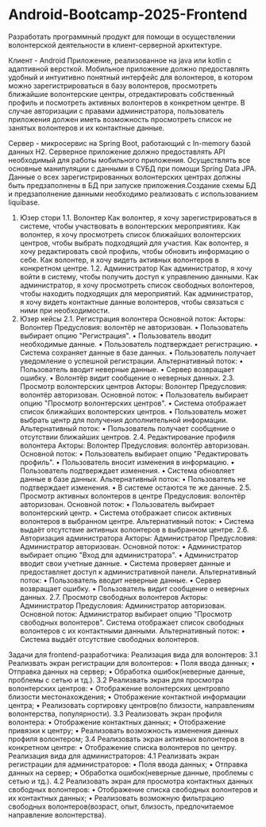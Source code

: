 # Android-Bootcamp-2025-Frontend
Разработать программный продукт для помощи в осуществлении волонтерской деятельности в клиент-серверной архитектуре.

Клиент - Android Приложение, реализованное на java или kotlin с адаптивной версткой. Мобильное приложение должно предоставлять удобный и интуитивно понятный интерфейс для волонтеров, в котором можно зарегистрироваться в базу волонтеров, просмотреть ближайшие волонтерские центры, отредактировать собственный профиль и посмотреть активных волонтеров в конкретном центре. В случае авторизации с правами администратора, пользователь приложения должен иметь возможность просмотреть список не занятых волонтеров и их контактные данные.

Сервер - микросервис на Spring Boot, работающий с In-memory базой данных H2. Серверное приложение должно предоставлять API необходимый для работы мобильного приложения. Осуществлять все основные манипуляции с данными в СУБД при помощи Spring Data JPA. Данные о всех зарегистрированных волонтерских центрах должны быть предзаполнены в БД при запуске приложения.Создание схемы БД и предзаполнение данными необходимо реализовать с использованием liquibase.

1. Юзер стори
1.1. Волонтер
Как волонтер, я хочу зарегистрироваться в системе, чтобы участвовать в волонтерских мероприятиях.
Как волонтер, я хочу просмотреть список ближайших волонтерских центров, чтобы выбрать подходящий для участия.
Как волонтер, я хочу редактировать свой профиль, чтобы обновить информацию о себе.
Как волонтер, я хочу видеть активных волонтеров в конкретном центре.
1.2. Администратор
Как администратор, я хочу войти в систему, чтобы получить доступ к управлению данными.
Как администратор, я хочу просмотреть список свободных волонтеров, чтобы находить подходящих для мероприятий.
Как администратор, я хочу видеть контактные данные волонтеров, чтобы связаться с ними при необходимости.
2. Юзер кейсы
2.1. Регистрация волонтера
Основной поток:
Акторы: Волонтер
Предусловия: волонтёр не авторизован.
•	Пользователь выбирает опцию "Регистрация".
•	Пользователь вводит необходимые данные.
•	Пользователь подтверждает регистрацию.
•	Система сохраняет данные в базе данных.
•	Пользователь получает уведомление о успешной регистрации.
Альтернативный поток:
•	Пользователь вводит неверные данные.
•	Сервер возвращает ошибку.
•	Волонтёр видит сообщение о неверных данных.
2.3. Просмотр волонтерских центров
Акторы: Волонтер
Предусловия: волонтёр авторизован.
Основной поток:
•	Пользователь выбирает опцию "Просмотр волонтерских центров".
•	Система отображает список ближайших волонтерских центров.
•	Пользователь может выбрать центр для получения дополнительной информации.
Альтернативный поток:
•	Пользователь получает сообщение о отсутствии ближайших центров.
2.4. Редактирование профиля волонтера
Акторы: Волонтер
Предусловия: волонтёр авторизован.
Основной поток:
•	Пользователь выбирает опцию "Редактировать профиль".
•	Пользователь вносит изменения в информацию.
•	Пользователь подтверждает изменения.
•	Система обновляет данные в базе данных.
Альтернативный поток:
•	Пользователь не подтверждает изменения.
•	В системе остаются те же данные.
2.5. Просмотр активных волонтеров в центре
Предусловия: волонтёр авторизован.
Основной поток:
•	Пользователь выбирает волонтерский центр.
•	Система отображает список активных волонтеров в выбранном центре.
Альтернативный поток:
•	Система выдаёт отсутствие активных волонтеров в выбранном центре.
2.6. Авторизация администратора
Акторы: Администратор
Предусловия: Администратор авторизован.
Основной поток:
•	Администратор выбирает опцию "Вход для администратора".
•	Администратор вводит свои учетные данные.
•	Система проверяет данные и предоставляет доступ к административной панели.
Альтернативный поток:
•	Пользователь вводит неверные данные.
•	Сервер возвращает ошибку.
•	Пользователь видит сообщение о неверных данных.
2.7. Просмотр свободных волонтеров
Акторы: Администратор
Предусловия: Администратор авторизован.
Основной поток:
Администратор выбирает опцию "Просмотр свободных волонтеров".
Система отображает список свободных волонтеров с их контактными данными.
Альтернативный поток:
•	Система выдаёт отсутствие свободных волонтеров.

Задачи для frontend-разработчика:
Реализация вида для волонтеров:
3.1 Реализвать экран регистрации для волонтеров:
•   Поля ввода данных;
•   Отправка данных на сервер;
•   Обработка ошибок(неверные данные, проблемы с сетью и тд.).
3.2 Реализвать экран для просмотра волонтерских центров:
•   Отображение волонтерских центровпо близости местонахождения;
•   Отображение контактной информации центра;
•   Реализовать сортировку центров(по близости, направлениям волонтерства, популярности).
3.3 Реализовать экран профиля волонтера:
•   Отображение контактных данных;
•   Отображение привязки к центру;
•   Реализовать возможность изменения данных профиля волонтером;
3.4 Реализовать экран активных волонтеров в конкретном центре:
•   Отображение списка волонтеров по центру.
Реализация вида для администраторов:
4.1 Реализвать экран регистрации для администраторов:
•   Поля ввода данных;
•   Отправка данных на сервер;
•   Обработка ошибок(неверные данные, проблемы с сетью и тд.).
4.2 Реализовать экран для просмотра контактных данных свободных волонтеров:
•   Отображение списка свободных волонтеров и их контактных данных;
•   Реализовать возможную фильтрацию свободных волонтеров(возраст, опыт, близость, предпочитаемое направление волонтерства).
